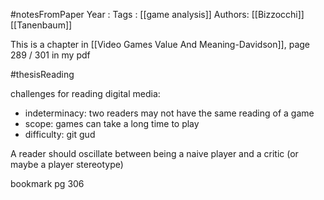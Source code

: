 #notesFromPaper
Year   :
Tags   : [[game analysis]]
Authors: [[Bizzocchi]] [[Tanenbaum]]

This is a chapter in [[Video Games Value And Meaning-Davidson]], page 289 / 301 in my pdf

#thesisReading

challenges for reading digital media:

 - indeterminacy: two readers may not have the same reading of a game
 - scope: games can take a long time to play
 - difficulty: git gud

A reader should oscillate between being a naive player and a critic (or maybe a player stereotype)

bookmark pg 306
